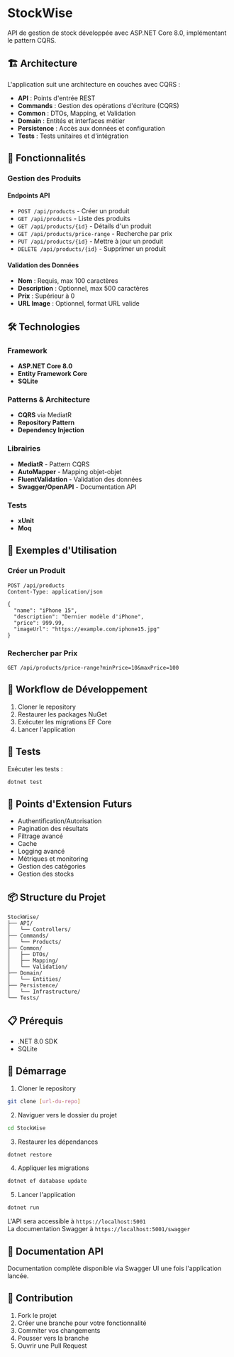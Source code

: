 # StockWise

API de gestion de stock développée avec ASP.NET Core 8.0, implémentant le pattern CQRS.

## 🏗️ Architecture

L'application suit une architecture en couches avec CQRS :

- **API** : Points d'entrée REST
- **Commands** : Gestion des opérations d'écriture (CQRS)
- **Common** : DTOs, Mapping, et Validation
- **Domain** : Entités et interfaces métier
- **Persistence** : Accès aux données et configuration
- **Tests** : Tests unitaires et d'intégration

## 🚀 Fonctionnalités

### Gestion des Produits

#### Endpoints API

- `POST /api/products` - Créer un produit
- `GET /api/products` - Liste des produits
- `GET /api/products/{id}` - Détails d'un produit
- `GET /api/products/price-range` - Recherche par prix
- `PUT /api/products/{id}` - Mettre à jour un produit
- `DELETE /api/products/{id}` - Supprimer un produit

#### Validation des Données

- **Nom** : Requis, max 100 caractères
- **Description** : Optionnel, max 500 caractères
- **Prix** : Supérieur à 0
- **URL Image** : Optionnel, format URL valide

## 🛠️ Technologies

### Framework
- **ASP.NET Core 8.0**
- **Entity Framework Core**
- **SQLite**

### Patterns & Architecture
- **CQRS** via MediatR
- **Repository Pattern**
- **Dependency Injection**

### Librairies
- **MediatR** - Pattern CQRS
- **AutoMapper** - Mapping objet-objet
- **FluentValidation** - Validation des données
- **Swagger/OpenAPI** - Documentation API

### Tests
- **xUnit**
- **Moq**

## 📝 Exemples d'Utilisation

### Créer un Produit
```http
POST /api/products
Content-Type: application/json

{
  "name": "iPhone 15",
  "description": "Dernier modèle d'iPhone",
  "price": 999.99,
  "imageUrl": "https://example.com/iphone15.jpg"
}
```

### Rechercher par Prix
```http
GET /api/products/price-range?minPrice=10&maxPrice=100
```

## 🔄 Workflow de Développement

1. Cloner le repository
2. Restaurer les packages NuGet
3. Exécuter les migrations EF Core
4. Lancer l'application

## 🧪 Tests

Exécuter les tests :
```bash
dotnet test
```

## 🚧 Points d'Extension Futurs

- Authentification/Autorisation
- Pagination des résultats
- Filtrage avancé
- Cache
- Logging avancé
- Métriques et monitoring
- Gestion des catégories
- Gestion des stocks

## 📦 Structure du Projet

```
StockWise/
├── API/
│   └── Controllers/
├── Commands/
│   └── Products/
├── Common/
│   ├── DTOs/
│   ├── Mapping/
│   └── Validation/
├── Domain/
│   └── Entities/
├── Persistence/
│   └── Infrastructure/
└── Tests/
```

## 📋 Prérequis

- .NET 8.0 SDK
- SQLite

## 🚀 Démarrage

1. Cloner le repository
```bash
git clone [url-du-repo]
```

2. Naviguer vers le dossier du projet
```bash
cd StockWise
```

3. Restaurer les dépendances
```bash
dotnet restore
```

4. Appliquer les migrations
```bash
dotnet ef database update
```

5. Lancer l'application
```bash
dotnet run
```

L'API sera accessible à `https://localhost:5001`  
La documentation Swagger à `https://localhost:5001/swagger`

## 📖 Documentation API

Documentation complète disponible via Swagger UI une fois l'application lancée.

## 👥 Contribution

1. Fork le projet
2. Créer une branche pour votre fonctionnalité
3. Commiter vos changements
4. Pousser vers la branche
5. Ouvrir une Pull Request
